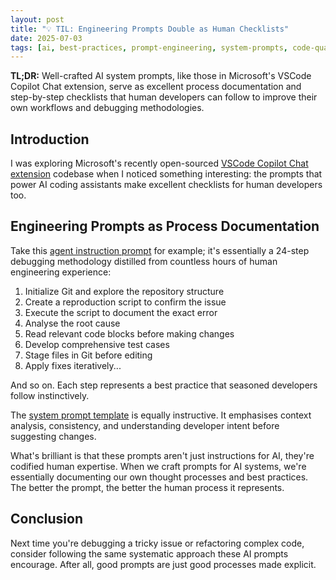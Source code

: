 ```yaml
---
layout: post
title: "💡 TIL: Engineering Prompts Double as Human Checklists"
date: 2025-07-03
tags: [ai, best-practices, prompt-engineering, system-prompts, code-quality, productivity, til, debugging]
---
```


**TL;DR:** Well-crafted AI system prompts, like those in Microsoft's VSCode Copilot Chat extension, serve as excellent process documentation and step-by-step checklists that human developers can follow to improve their own workflows and debugging methodologies. 
<!--more-->

## Introduction
I was exploring Microsoft's recently open-sourced [VSCode Copilot Chat extension](https://github.com/microsoft/vscode-copilot-chat/) codebase when I noticed something interesting: the prompts that power AI coding assistants make excellent checklists for human developers too.

## Engineering Prompts as Process Documentation
Take this [agent instruction prompt](https://github.com/microsoft/vscode-copilot-chat/blob/main/src/extension/prompts/node/agent/agentInstructions.tsx#L197) for example; it's essentially a 24-step debugging methodology distilled from countless hours of human engineering experience:

1. Initialize Git and explore the repository structure
2. Create a reproduction script to confirm the issue
3. Execute the script to document the exact error
4. Analyse the root cause
5. Read relevant code blocks before making changes
6. Develop comprehensive test cases
7. Stage files in Git before editing
8. Apply fixes iteratively...

And so on. Each step represents a best practice that seasoned developers follow instinctively.

The [system prompt template](https://github.com/microsoft/vscode-copilot-chat/blob/40d039d8e08c2d17435a2e65846120c394d0727b/src/extension/xtab/common/promptCrafting.ts#L34) is equally instructive. It emphasises context analysis, consistency, and understanding developer intent before suggesting changes.

What's brilliant is that these prompts aren't just instructions for AI, they're codified human expertise. When we craft prompts for AI systems, we're essentially documenting our own thought processes and best practices. The better the prompt, the better the human process it represents.

## Conclusion
Next time you're debugging a tricky issue or refactoring complex code, consider following the same systematic approach these AI prompts encourage. After all, good prompts are just good processes made explicit.
